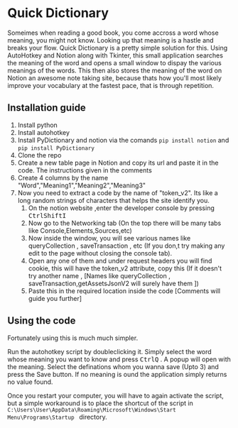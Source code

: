 # Quick Dictionary

Someimes when reading a good book, you come accross a word whose meaning, you might not know. Looking up that meaning is a hastle and breaks your flow. Quick Dictionary is a pretty simple solution for this. Using AutoHotkey and Notion along with Tkinter, this small application searches the meaning of the word and opens a small window to dispay the various meanings of the words. This then also stores the meaning of the word on Notion an awesome note taking site, because thats how you'll most likely improve your vocabulary at the fastest pace, that is through repetition. 

## Installation guide 
1. Install python 
2. Install autohotkey
2. Install PyDictionary and notion via the comands `pip install notion` and `pip install PyDictionary`
3. Clone the repo
4. Create a new table page in Notion and copy its url and paste it in the code. The instructions given in the comments
5. Create 4 columns by the name "Word","Meaning1","Meaning2","Meaning3"
6. Now you need to extract a code by the name of "token_v2". Its like a long random strings of characters that helps the site identify you.
    1. On the notion website ,enter the developer console by pressing <kbd >Ctrl</kbd><kbd >Shift</kbd><kbd >I</kbd>
    2. Now go to the Networking tab (On the top there will be many tabs like Console,Elements,Sources,etc)
    3. Now inside the window, you will see various names like queryCollection , saveTransaction , etc (If you don,t try making any edit to the page without closing the console tab).
    4. Open any one of them and under request headers you will find cookie, this will have the token_v2 attribute, copy this (If it doesn't try another name , [Names like queryCollection , saveTransaction,getAssetsJsonV2 will surely have them ]) 
    5. Paste this in the required location inside the code [Comments will guide you further]

## Using the code
Fortunately using this is much much simpler.

Run the autohotkey script by doubleclicking it. Simply select the word whose meaning you want to know and press  <kbd >Ctrl</kbd><kbd >Q</kbd> . A popup will open with the meaning. Select the definations whom you wanna save (Upto 3) and press the Save button. If no meaning is ound the application simply returns no value found.

Once you restart your computer, you will have to again activate the script, but a simple workaround is to place the shortcut of the script in ` C:\Users\User\AppData\Roaming\Microsoft\Windows\Start Menu\Programs\Startup  ` directory.
